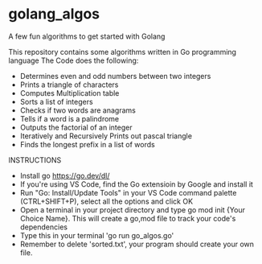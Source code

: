 # golang_algos
A few fun algorithms to get started with Golang

This repository contains some algorithms written in Go programming language
The Code does the following:

- Determines even and odd numbers between two integers
- Prints a triangle of characters
- Computes Multiplication table
- Sorts a list of integers
- Checks if two words are anagrams
- Tells if a word is a palindrome
- Outputs the factorial of an integer
- Iteratively and Recursively Prints out pascal triangle
- Finds the longest prefix in a list of words

INSTRUCTIONS
- Install go https://go.dev/dl/ 
- If you're using VS Code, find the Go extensioin by Google and install it
- Run "Go: Install/Update Tools" in your VS Code command palette (CTRL+SHIFT+P), select all the options and click OK 
- Open a terminal in your project directory and type go mod init {Your Choice Name}. This will create a go,mod file to track your code's dependencies
- Type this in your terminal 'go run go_algos.go'
- Remember to delete 'sorted.txt', your program should create your own file.